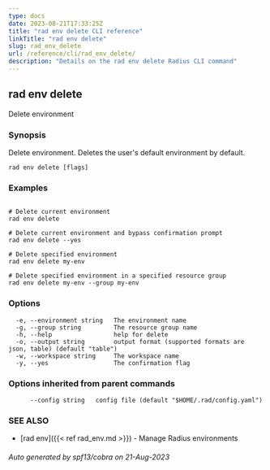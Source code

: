 ```yaml
---
type: docs
date: 2023-08-21T17:33:25Z
title: "rad env delete CLI reference"
linkTitle: "rad env delete"
slug: rad_env_delete
url: /reference/cli/rad_env_delete/
description: "Details on the rad env delete Radius CLI command"
---
```

## rad env delete

Delete environment

### Synopsis

Delete environment. Deletes the user's default environment by default.

```
rad env delete [flags]
```

### Examples

```

# Delete current environment
rad env delete

# Delete current environment and bypass confirmation prompt
rad env delete --yes

# Delete specified environment
rad env delete my-env

# Delete specified environment in a specified resource group
rad env delete my-env --group my-env

```

### Options

```
  -e, --environment string   The environment name
  -g, --group string         The resource group name
  -h, --help                 help for delete
  -o, --output string        output format (supported formats are json, table) (default "table")
  -w, --workspace string     The workspace name
  -y, --yes                  The confirmation flag
```

### Options inherited from parent commands

```
      --config string   config file (default "$HOME/.rad/config.yaml")
```

### SEE ALSO

* [rad env]({{< ref rad_env.md >}})	 - Manage Radius environments

###### Auto generated by spf13/cobra on 21-Aug-2023
